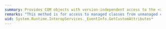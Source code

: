```yaml
---
summary: Provides COM objects with version-independent access to the <xref href="erload:System.Reflection.MemberInfo.GetCustomAttributes"></xref> methods.
remarks: "This method is for access to managed classes from unmanaged code and should not be called from managed code.  \n  \n The <xref:System.Reflection.MemberInfo.GetCustomAttributes%2A> methods return all attributes applied to this member."
uid: System.Runtime.InteropServices._EventInfo.GetCustomAttributes*
---
```

